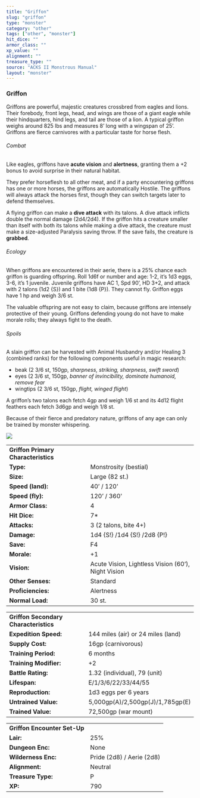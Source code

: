 ```yaml
---
title: "Griffon"
slug: "griffon"
type: "monster"
category: "other"
tags: ["other", "monster"]
hit_dice: ""
armor_class: ""
xp_value: ""
alignment: ""
treasure_type: ""
source: "ACKS II Monstrous Manual"
layout: "monster"
---
```


### Griffon

Griffons are powerful, majestic creatures crossbred from eagles and lions. Their forebody, front
legs, head, and wings are those of a giant eagle while their hindquarters, hind legs, and tail are
those of a lion. A typical griffon weighs around 825 lbs and measures 8’ long with a wingspan of
25’. Griffons are fierce carnivores with a particular taste for horse flesh.

###### Combat

Like eagles, griffons have **acute vision** and **alertness**, granting them a +2 bonus to avoid
surprise in their natural habitat.

They prefer horseflesh to all other meat, and if a party encountering griffons has one or more
horses, the griffons are automatically Hostile. The griffons will always attack the horses first,
though they can switch targets later to defend themselves.

A flying griffon can make a **dive attack** with its talons. A dive attack inflicts double the
normal damage (2d4/2d4). If the griffon hits a creature smaller than itself with both its talons
while making a dive attack, the creature must make a size-adjusted Paralysis saving throw. If the
save fails, the creature is **grabbed**.

###### Ecology

When griffons are encountered in their aerie, there is a 25% chance each griffon is guarding
offspring. Roll 1d6f or number and age: 1-2, it’s 1d3 eggs, 3-6, it’s 1 juvenile. Juvenile griffons
have AC 1, Spd 90’, HD 3+2, and attack with 2 talons (1d2 {S}) and 1 bite (1d8 {P}). They cannot
fly. Griffon eggs have 1 hp and weigh 3/6 st.

The valuable offspring are not easy to claim, because griffons are intensely protective of their
young. Griffons defending young do not have to make morale rolls; they always fight to the death.

###### Spoils

A slain griffon can be harvested with Animal Husbandry and/or Healing 3 (combined ranks) for the
following components useful in magic research:

* beak (2 3/6 st, 150gp, *sharpness, striking, sharpness, swift sword*)
* eyes (2 3/6 st, 150gp, *banner of invincibility, dominate humanoid, remove fear*
* wingtips (2 3/6 st, 150gp, *flight, winged flight*)

A griffon’s two talons each fetch 4gp and weigh 1/6 st and its 4d12 flight feathers each fetch
3d6gp and weigh 1/8 st.

Because of their fierce and predatory nature, griffons of any age can only be trained by monster
whispering.

![](data:image/png;base64...)

|  |  |
| --- | --- |
| **Griffon Primary Characteristics** | |
| **Type:** | Monstrosity (bestial) |
| **Size:** | Large (82 st.) |
| **Speed (land):** | 40’ / 120’ |
| **Speed (fly):** | 120’ / 360' |
| **Armor Class:** | 4 |
| **Hit Dice:** | 7\* |
| **Attacks:** | 3 (2 talons, bite 4+) |
| **Damage:** | 1d4 {S!} /1d4 {S!} /2d8 {P!} |
| **Save:** | F4 |
| **Morale:** | +1 |
| **Vision:** | Acute Vision, Lightless Vision (60’), Night Vision |
| **Other Senses:** | Standard |
| **Proficiencies:** | Alertness |
| **Normal Load:** | 30 st. |

|  |  |
| --- | --- |
| **Griffon Secondary Characteristics** | |
| **Expedition Speed:** | 144 miles (air) or 24 miles (land) |
| **Supply Cost:** | 16gp (carnivorous) |
| **Training Period:** | 6 months |
| **Training Modifier:** | +2 |
| **Battle Rating:** | 1.32 (individual), 79 (unit) |
| **Lifespan:** | E/1/3/6/22/33/44/55 |
| **Reproduction:** | 1d3 eggs per 6 years |
| **Untrained Value:** | 5,000gp(A)/2,500gp(J)/1,785gp(E) |
| **Trained Value:** | 72,500gp (war mount) |

|  |  |
| --- | --- |
| **Griffon Encounter Set-Up** | |
| **Lair:** | 25% |
| **Dungeon Enc:** | None |
| **Wilderness Enc:** | Pride (2d8) / Aerie (2d8) |
| **Alignment:** | Neutral |
| **Treasure Type:** | P |
| **XP:** | 790 |
